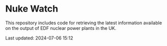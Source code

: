 # Nuke Watch

This repository includes code for retrieving the latest information available on the output of EDF nuclear power plants in the UK.

Last updated: 2024-07-06 15:12
